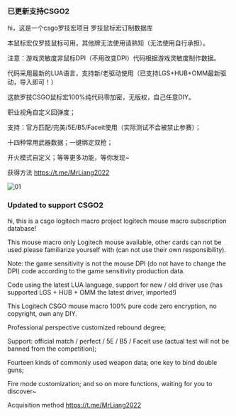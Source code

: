 ### 已更新支持CSGO2


hi，这是一个csgo罗技宏项目 罗技鼠标宏订制数据库

本鼠标宏仅罗技鼠标可用，其他牌无法使用请熟知（无法使用自行承担）。

注意：游戏灵敏度非鼠标DPI（不用改变DPI）代码根据游戏灵敏度制作数据。

代码采用最新的LUA语言，支持新/老驱动使用（已支持LGS+HUB+OMM最新驱动，导入即可！）

这款罗技CSGO鼠标宏100%纯代码零加密，无版权，自己任意DIY。

职业视角自定义回弹度；

支持：官方匹配/完美/5E/B5/Faceit使用（实际测试不会被禁止参赛）；

十四种常用武器数据；一键绑定双枪；

开火模式自定义；等等更多功能，等你发现~

获得方法
https://t.me/MrLiang2022

![01](https://github.com/ysziyu/csgo-no-recoil-Logitech/blob/main/01.gif)


### Updated to support CSGO2

hi, this is a csgo logitech macro project logitech mouse macro subscription database!

This mouse macro only Logitech mouse available, other cards can not be used please familiarize yourself with (can not use their own responsibility).

Note: the game sensitivity is not the mouse DPI (do not have to change the DPI) code according to the game sensitivity production data.

Code using the latest LUA language, support for new / old driver use (has supported LGS + HUB + OMM the latest driver, imported!)

This Logitech CSGO mouse macro 100% pure code zero encryption, no copyright, own any DIY.

Professional perspective customized rebound degree;

Support: official match / perfect / 5E / B5 / Faceit use (actual test will not be banned from the competition);

Fourteen kinds of commonly used weapon data; one key to bind double guns;

Fire mode customization; and so on more functions, waiting for you to discover~

Acquisition method
https://t.me/MrLiang2022



